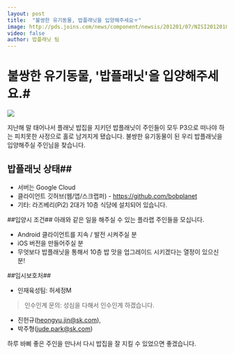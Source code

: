 ```yaml
---
layout: post
title:  "불쌍한 유기동물, 밥플래닛을 입양해주세요ㅜ"
image: http://pds.joins.com/news/component/newsis/201201/07/NISI20120107_0005686670_web.jpg
video: false
author: 밥플래닛 팀
---
```


# 불쌍한 유기동물, '밥플래닛'을 입양해주세요.#

![](http://pds.joins.com/news/component/newsis/201201/07/NISI20120107_0005686670_web.jpg)

지난해 말 태어나서 플래닛 밥집을 지키던 밥플래닛이 주인들이 모두 P3으로 떠나야 하는 피치못한 사정으로 홀로 남겨지게 됐습니다. 불쌍한 유기동물이 된 우리 밥플래닛을 입양해주실 주인님을 찾습니다. 

## 밥플래닛 상태##
- 서버는 Google Cloud
- 클라이언트 깃허브(웹/앱/스크랩퍼) - https://github.com/bobplanet
- 기타: 라즈베리(Pi2) 2대가 10층 식당에 설치되어 있습니다. 

##입양시 조건##
아래와 같은 일을 해주실 수 있는 플라랩 주인들을 모십니다. 
- Android 클라이언트를 지속 / 발전 시켜주실 분
- iOS 버전을 만들어주실 분
- 무엇보다 밥플래닛을 통해서 10층 밥 맛을 업그레이드 시키겠다는 열정이 있으신 분!  

##임시보호처##
- 인재육성팀: 허세정M 

> 인수인계 문의: 성심을 다해서 인수인계 하겠습니다. 
- 진헌규(heongyu.jin@sk.com), 
- 박주형(jude.park@sk.com)

하루 바삐 좋은 주인을 만나서 다시 밥집을 잘 지킬 수 있었으면 좋겠습니다. 
